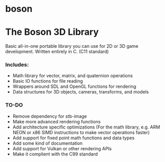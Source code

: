 # boson

# The Boson 3D Library

Basic all-in-one portable library you can use for 2D or 3D game development. Written entirely in C. (C11 standard)

### Includes:
- Math library for vector, matrix, and quaternion operations
- Basic IO functions for file reading
- Wrappers around SDL and OpenGL functions for rendering
- Data structures for 3D objects, cameras, transforms, and models

### TO-DO
- Remove dependency for stb-image
- Make more advanced rendering functions
- Add architecture specific optimizations (For the math library, e.g. ARM NEON or x86 SIMD instructions to make vector operations faster)
- Add support for fixed point math functions and data types
- Add some kind of documentation 
- Add support for Vulkan or other rendering APIs
- Make it complient with the C99 standard
